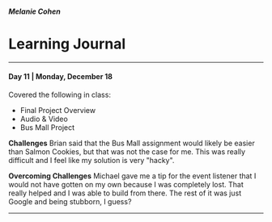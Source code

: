 ##### Melanie Cohen
# Learning Journal
------------------
#### Day 11 | Monday, December 18
Covered the following in class:
- Final Project Overview
- Audio & Video
- Bus Mall Project

**Challenges**
Brian said that the Bus Mall assignment would likely be easier than Salmon Cookies, but that was not the case for me. This was really difficult and I feel like my solution is very "hacky".

**Overcoming Challenges**
Michael gave me a tip for the event listener that I would not have gotten on my own because I was completely lost. That really helped and I was able to build from there. The rest of it was just Google and being stubborn, I guess?

----
